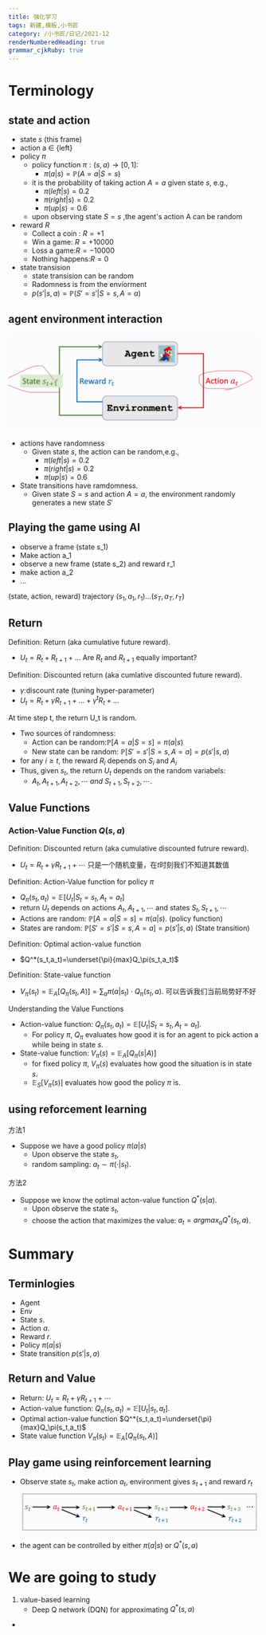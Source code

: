 ```yaml
---
title: 强化学习
tags: 新建,模板,小书匠
category: /小书匠/日记/2021-12
renderNumberedHeading: true
grammar_cjkRuby: true
---
```


# Terminology
## state and action
- state $s$ (this frame)
- action a $\in$ {left}
- policy $\pi$
	- policy function $\pi:(s,a) \to [0,1]$:
		- $\pi(a|s)=\mathbb{P}(A=a|S=s)$
	- it is the probability of taking action $A=a$ given state $s$, e.g.,
		- $\pi(left|s)=0.2$
		- $\pi(right|s)=0.2$
		- $\pi(up|s)=0.6$
	- upon observing state $S = s$ ,the agent's action A can be random
- reward $R$
	- Collect a coin : $R = +1$
	- Win a game: $R=+10000$
	- Loss a  game:$R=-10000$
	- Nothing happens:$R=0$
- state transision
	- state transision can be random
	- Radomness is from the enviorment
	- $p(s'|s,a) = \mathbb{P}(S'=s'|S=s,A=a)$

## agent environment interaction
![![enter description here](./images/1640243067718.png)](./images/1640243418748.png)
- actions have randomness
	- Given state $s$, the action can be random,e.g.,
		- $\pi(left|s)=0.2$
		- $\pi(right|s)=0.2$
		- $\pi(up|s)=0.6$
- State transitions have ramdomness.
	- Given state $S=s$ and action $A=a$, the environment randomly generates a new state $S'$

## Playing the game  using AI
- observe a frame (state s_1)
- Make action a_1
- observe a new frame (state s_2) and reward r_1
- make action a_2
- ...

(state, action, reward) trajectory
$(s_1,a_1,r_1) ... (s_T,a_T,r_T)$

## Return
Definition: Return (aka cumulative future reward).
- $U_t=R_t+R_{t+1}+...$
	Are $R_t$ and $R_{t+1}$ equally important?

Definition: Discounted return (aka cumlative discounted future reward).
- $\gamma$:discount rate (tuning hyper-parameter)
- $U_t = R_t + \gamma{}R_{t+1}+...+ \gamma^tR_{t}+...$

At time step t, the return U_t is random.
- Two sources of randomness:
	- Action can be random:$\mathbb{P}[A=a|S=s] = \pi(a|s)$
	- New state can be random: $\mathbb{P}[S'=s'|S=s,A=a] = p(s'|s,a)$
- for any $i\geq t$, the reward $R_i$ depends on $S_i$ and $A_i$
- Thus, given $s_t$, the return $U_t$ depends on the random variabels:
	- $A_t,A_{t+1},A_{t+2},\cdots \   and \ S_{t+1},S_{t+2},\cdots .$

## Value Functions
### Action-Value Function $Q(s,a)$
Definition: Discounted return (aka cumulative discounted futrure reward).
- $U_t=R_t+\gamma{}R_{t+1}+\cdots$ 
	只是一个随机变量，在$t$时刻我们不知道其数值

Definition: Action-Value function for policy $\pi$
- $Q_\pi{}(s_t,a_t)=\mathbb{E}[U_t|S_t=s_t,A_t=a_t]$
- return $U_t$ depends on actions $A_t,A_{t+1},\cdots$ and states $S_t,S_{t+1},\cdots$
- Actions are random: $\mathbb{P}[A=a|S=s]=\pi(a|s).$ (policy function)
- States are random: $\mathbb{P}[S'=s'|S=s,A=a]=p(s'|s,a)$ (State transition)

Definition: Optimal action-value function
- $Q^*(s_t,a_t)=\underset{\pi}{max}Q_\pi(s_t,a_t)$

Definition: State-value function
- $V_\pi(s_t)=\mathbb{E}_A[Q_\pi(s_t,A)] = \sum_a\pi(a|s_t)\cdot{}Q_\pi(s_t,a).$ 可以告诉我们当前局势好不好

Understanding the Value Functions
- Action-value function: $Q_\pi(s_t,a_t)=\mathbb{E}[U_t|S_t=s_t,A_t=a_t].$
	- For policy $\pi$, $Q_\pi$ evaluates how good it is for an agent to pick action a while being in state $s$.
- State-value function: $V_\pi(s)=\mathbb{E}_A[Q_\pi(s|A)]$
	- for fixed policy $\pi$, $V_\pi(s)$ evaluates how good the situation is in state $s$.
	- $\mathbb{E}_S[V_\pi(s)]$ evaluates how good the policy $\pi$ is.

## using reforcement learning
方法1
- Suppose we have a good policy $\pi(a|s)$
	- Upon observe the state $s_t$,
	- random sampling: $a_t\sim\pi(\cdot|s_t).$

方法2
- Suppose we know the optimal acton-value function $Q^*(s|a)$.
	- Upon observe the state $s_t$,
	- choose the action that maximizes the value: $a_t=argmax_a{}Q^*(s_t,a)$.


# Summary
## Terminlogies
- Agent
- Env
- State $s$.
- Action $a$.
- Reward $r$.
- Policy $\pi(a|s)$
- State transition $p(s'|s,a)$

## Return and Value
- Return:
	$U_t=R_t+\gamma{}R_{t+1}+\cdots$
- Action-value  function:
	$Q_\pi(s_t,a_t)=\mathbb{E}[U_t|s_t,a_t]$.
- Optimal action-value function
	$Q^*(s_t,a_t)=\underset{\pi}{max}Q_\pi(s_t,a_t)$
- State value function
	$V_\pi(s_t)=\mathbb{E}_A[Q_\pi(s_t,A)]$

## Play game using reinforcement learning 
- Observe state $s_t$, make action $a_t$, environment gives $s_{t+1}$ and reward $r_t$
![enter description here](./images/1640315089540.png)
- the agent can be controlled by either $\pi(a|s)$ or $Q^*(s,a)$

# We are going to study
1. value-based learning
	- Deep Q network (DQN) for approximating $Q^*(s,a)$
- 